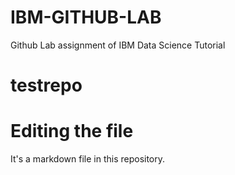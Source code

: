 # IBM-GITHUB-LAB
Github Lab assignment of IBM Data Science Tutorial

# testrepo
# Editing the file
It's a markdown file in this repository.
